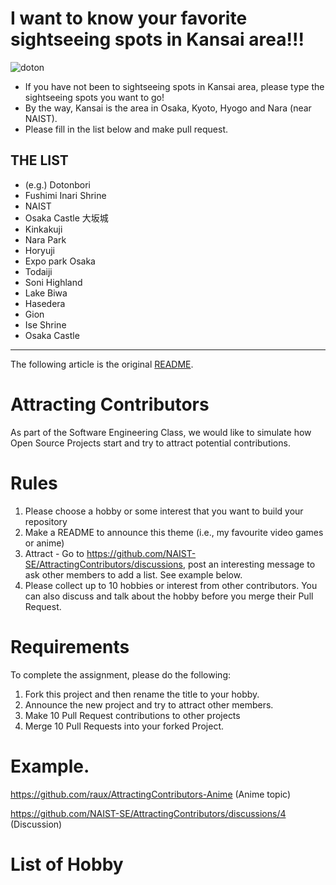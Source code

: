 # I want to know your favorite sightseeing spots in Kansai area!!!

![doton](https://free-materials.com/adm/wp-content/uploads/2017/04/adDSC_1468-750x499.jpg)

- If you have not been to sightseeing spots in Kansai area, please type the sightseeing spots you want to go!
- By the way, Kansai is the area in Osaka, Kyoto, Hyogo and Nara (near NAIST). 
- Please fill in the list below and make pull request.

## THE LIST

- (e.g.) Dotonbori
- Fushimi Inari Shrine
- NAIST
- Osaka Castle 大坂城
- Kinkakuji
- Nara Park
- Horyuji
- Expo park Osaka
- Todaiji
- Soni Highland
- Lake Biwa
- Hasedera
- Gion
- Ise Shrine
- Osaka Castle


---

The following article is the original [README](https://github.com/NAIST-SE/AttractingContributors/blob/main/README.md). 



# Attracting Contributors
As part of the Software Engineering Class, we would like to simulate how Open Source Projects start and try to attract potential contributions.

# Rules

1. Please choose a hobby or some interest that you want to build your repository
2. Make a README to announce this theme (i.e., my favourite video games or anime)
3. Attract - Go to https://github.com/NAIST-SE/AttractingContributors/discussions, post an interesting message to ask other members to add a list. See example below.
4. Please collect up to 10 hobbies or interest from other contributors. You can also discuss and talk about the hobby before you merge their Pull Request.

# Requirements
To complete the assignment, please do the following:
1. Fork this project and then rename the title to your hobby. 
2. Announce the new project and try to attract other members.
3. Make 10 Pull Request contributions to other projects
4. Merge 10 Pull Requests into your forked Project.

# Example. 
https://github.com/raux/AttractingContributors-Anime (Anime topic)

https://github.com/NAIST-SE/AttractingContributors/discussions/4 (Discussion)

# List of Hobby
